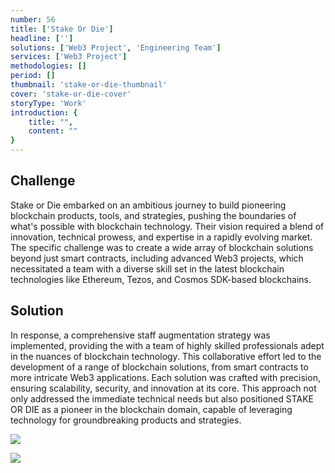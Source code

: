 ```yaml
---
number: 56
title: ['Stake Or Die']
headline: ['']
solutions: ['Web3 Project', 'Engineering Team']
services: ['Web3 Project']
methodologies: []
period: []
thumbnail: 'stake-or-die-thumbnail'
cover: 'stake-or-die-cover'
storyType: 'Work'
introduction: {
    title: "",
    content: ""
}
---
```


## Challenge

Stake or Die embarked on an ambitious journey to build pioneering blockchain products, tools, and strategies, pushing the boundaries of what's possible with blockchain technology. Their vision required a blend of innovation, technical prowess, and expertise in a rapidly evolving market. The specific challenge was to create a wide array of blockchain solutions beyond just smart contracts, including advanced Web3 projects, which necessitated a team with a diverse skill set in the latest blockchain technologies like Ethereum, Tezos, and Cosmos SDK-based blockchains.

## Solution

In response, a comprehensive staff augmentation strategy was implemented, providing the with a team of highly skilled professionals adept in the nuances of blockchain technology. This collaborative effort led to the development of a range of blockchain solutions, from smart contracts to more intricate Web3 applications. Each solution was crafted with precision, ensuring scalability, security, and innovation at its core. This approach not only addressed the immediate technical needs but also positioned STAKE OR DIE as a pioneer in the blockchain domain, capable of leveraging technology for groundbreaking products and strategies.

![](/work/stake-or-die-figure-1.jpg)

![](/work/stake-or-die-figure-2.jpg)